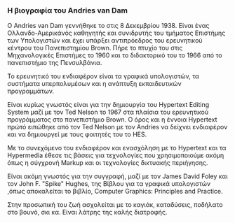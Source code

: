 ### Η βιογραφία του Andries van Dam

Ο Andries van Dam γεννήθηκε το στις 8 Δεκεμβρίου 1938. Είναι ένας Ολλανδο-Αμερικάνός καθηγητής και συνιδρυτής του τμήματος Επιστήμης των Υπολογιστών και έχει υπάρξει αντιπρόεδρος του ερευνητικού κέντρου του Πανεπιστημίου Brown. Πήρε το πτυχίο του στις Μηχανολογικές Επιστήμες το 1960 και το διδακτορικό του το 1966 από το πανεπιστήμιο της Πενσυλβάνια. 

Το ερευνητικό του ενδιαφέρον είναι τα γραφικά υπολογιστών, τα συστήματα υπερπολυμέσων και η ανάπτυξη εκπαιδευτικών προγραμμάτων. 

Είναι κυρίως γνωστός είναι για την δημιουργία του Hypertext Editing System μαζί με τον Ted Nelson το 1967 στα πλαίσια του ερευνητικού προγράμματος στο πανεπιστήμιο Brown. Ο όρος και η έννοια Hypertext πρώτό ειπώθηκε από τον Ted Nelson με τον Andries να δείχνει ενδιαφέρον και να δημιουργεί με τους φοιτητές του το HES.

Με το συνεχόμενο του ενδιαφέρον και ενασχόληση με το Hypertext και τα Hypermedia έθεσε τις βάσεις για τεχνολογίες που χρησιμοποιούμε ακόμη όπως η σύγχρονή Markup και οι τεχνολογίες δικτυακής περιήγησης.

Είναι ακόμη γνωστός για την συγγραφή, μαζί με τον James David Foley και τον John F. "Spike" Hughes, της Βίβλου για τα γραφικά υπολογιστών ,όπως αποκαλείται το βιβλίο, Computer Graphics: Principles and Practice.

Στην προσωπική του ζωή ασχολείται με το καγιάκ, καταδύσεις, ποδήλατο στο βουνό, σκι κα. Είναι λάτρης της καλής διατροφής.
